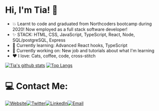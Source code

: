 # Hi, I'm Tia! 👋

+ :boom: Learnt to code and graduated from Northcoders bootcamp during 2020! Now employed as a full stack software developer!
+ :sparkles: STACK: HTML, CSS, JavaScript, TypeScript, React, Node, SQL/postgreSQL, Express
+ :seedling: Currently learning: Advanced React hooks, TypeScript
+ :speech_balloon: Currently working on: New job and tutorials about what I'm learning
+ :heart: I love: Cats, coffee, code, cross-stitch

[![Tia's github stats](https://github-readme-stats.vercel.app/api?username=tiaeastwood&theme=radical)](https://github.com/tiaeastwood/github-readme-stats )
[![Top Langs](https://github-readme-stats.vercel.app/api/top-langs/?username=tiaeastwood&layout=compact&theme=radical&card_width=447&langs_count=10)](https://github.com/tiaeastwood/github-readme-stats)

# 💻 Contact Me:
[![Website](https://img.icons8.com/nolan/64/domain.png)](https://tiaeastwood.com)[![Twitter](https://img.icons8.com/nolan/64/twitter-squared.png)](https://twitter.com/TiaEastwood)[![LinkedIn](https://img.icons8.com/nolan/64/linkedin.png)](https://www.linkedin.com/in/tiaeastwood/)[![Email](https://img.icons8.com/nolan/64/email.png)](mailto:tia@tiaeastwood.com)
